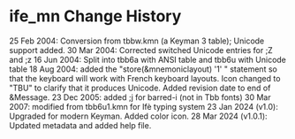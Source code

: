 ife_mn Change History
====================

25 Feb 2004: 
    Conversion from tbbw.kmn (a Keyman 3 table); Unicode support added.
30 Mar 2004: 
    Corrected switched Unicode entries for ;Z and ;z
16 Jun 2004: 
    Split into tbb6a with ANSI table and tbb6u with Unicode table
18 Aug 2004: 
    added the "store(&mnemoniclayout) '1' " statement so that the keyboard will work with French keyboard layouts. Icon changed to "TBU" to clarify that it produces Unicode. Added revision date to end of &Message.
23 Dec 2005: 
    added ;j for barred-i (not in Tbb fonts)
30 Mar 2007: 
    modified from tbb6u1.kmn for Ifè typing system
23 Jan 2024 (v1.0): 
    Upgraded for modern Keyman. Added color icon.
28 Mar 2024 (v1.0.1): 
    Updated metadata and added help file.
